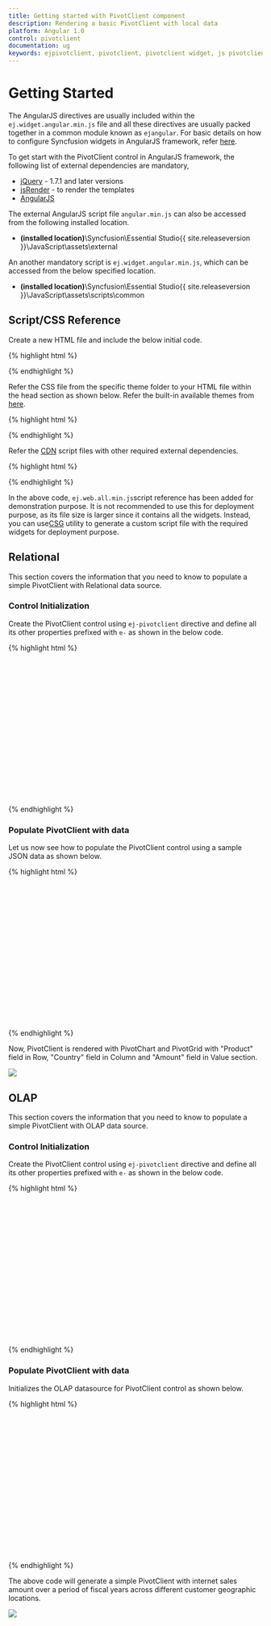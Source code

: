 ```yaml
---
title: Getting started with PivotClient component	
description: Rendering a basic PivotClient with local data
platform: Angular 1.0
control: pivotclient
documentation: ug
keywords: ejpivotclient, pivotclient, pivotclient widget, js pivotclient 
---
```


# Getting Started

The AngularJS directives are usually included within the `ej.widget.angular.min.js` file and all these directives are usually packed together in a common module known as `ejangular`. For basic details on how to configure Syncfusion widgets in AngularJS framework, refer [here](https://help.syncfusion.com/js/angularjs).

To get start with the PivotClient control in AngularJS framework, the following list of external dependencies are mandatory, 

* [jQuery](http://jquery.com) - 1.7.1 and later versions
* [jsRender](https://github.com/borismoore/jsrender) - to render the templates
* [AngularJS](https://angularjs.org/)

The external AngularJS script file `angular.min.js` can also be accessed from the following installed location. 

* **(installed location)**\Syncfusion\Essential Studio\{{ site.releaseversion }}\JavaScript\assets\external

An another mandatory script is `ej.widget.angular.min.js`, which can be accessed from the below specified location.

* **(installed location)**\Syncfusion\Essential Studio\{{ site.releaseversion }}\JavaScript\assets\scripts\common

## Script/CSS Reference

Create a new HTML file and include the below initial code.

{% highlight html %}

<!DOCTYPE html>
<html lang="en" xmlns="http://www.w3.org/1999/xhtml">
    <head>
        <meta charset="utf-8" />
        <title> </title>
    </head>
    <body>
    </body>
</html>

{% endhighlight %}

Refer the CSS file from the specific theme folder to your HTML file within the head section as shown below. Refer the built-in available themes from [here](https://help.syncfusion.com/js/theming-in-essential-javascript-components).

{% highlight html %}

<head>
    <meta charset="utf-8" />
    <title>Getting Started - PivotClient</title>
    <link href="http://cdn.syncfusion.com/{{ site.releaseversion }}/js/web/flat-azure/ej.web.all.min.css" rel="stylesheet" />
</head>

{% endhighlight %}

Refer the [CDN](https://help.syncfusion.com/js/cdn) script files with other required external dependencies.

{% highlight html %}

<head>
    <meta charset="utf-8" />
    <title>Getting Started - PivotClientt</title>
    <link href="http://cdn.syncfusion.com/{{ site.releaseversion }}/js/web/flat-azure/ej.web.all.min.css" rel="stylesheet" />
    <script src="http://cdn.syncfusion.com/js/assets/external/jquery-3.0.0.min.js"></script>
    <script src="http://cdn.syncfusion.com/js/assets/external/jsrender.min.js"></script>
    <script src="http://cdn.syncfusion.com/js/assets/external/angular.min.js"></script>
    <script src="http://cdn.syncfusion.com/{{ site.releaseversion }}/js/web/ej.web.all.min.js"></script>
    <script src="http://cdn.syncfusion.com/{{ site.releaseversion }}/js/common/ej.widget.angular.min.js"></script>
</head>

{% endhighlight %}

In the above code, `ej.web.all.min.js`script reference has been added for demonstration purpose. It is not recommended to use this for deployment purpose, as its file size is larger since it contains all the widgets. Instead, you can use[CSG](http://csg.syncfusion.com/# "") utility to generate a custom script file with the required widgets for deployment purpose.

## Relational

This section covers the information that you need to know to populate a simple PivotClient with Relational data source.

### Control Initialization

Create the PivotClient control using `ej-pivotclient` directive and define all its other properties prefixed with `e-` as shown in the below code.

{% highlight html %}

<html xmlns="http://www.w3.org/1999/xhtml" ng-app="PivotClientApp">

<body>
    <div ng-controller="PivotClientCtrl">
        <div id="PivotClient1" ej-pivotclient e-datasource="dataSource" e-customobject="customObject"
            e-rendersuccess='setChartProperties' e-beforeexport="Export" e-savereport="saveReportSettings" e-loadreport="saveReportSettings" e-fetchReport="saveReportSettings" e-title="Relational Browser" style="min-height: 275px;
            min-width: 525px;" />
    </div>
</body>

</html>

{% endhighlight %}

### Populate PivotClient with data

Let us now see how to populate the PivotClient control using a sample JSON data as shown below.

{% highlight html %}

<html xmlns="http://www.w3.org/1999/xhtml" ng-app="PivotClientApp">
<head> <!-- Dependency file references --> </head>
<body>
    <div ng-controller="PivotClientCtrl">
        <div id="PivotClient1" ej-pivotclient e-datasource="dataSource" e-customobject="customObject"
            e-rendersuccess='setChartProperties' e-beforeexport="Export" e-savereport="saveReportSettings" e-loadreport="saveReportSettings" e-fetchReport="saveReportSettings" e-title="Relational Browser" style="min-height: 275px;
            min-width: 525px;" />
    </div>
<script>
    angular.module('PivotClientApp', ['ejangular']).controller('PivotClientCtrl', function ($scope) {
        $scope.pivot_dataset = [
                        { Amount: 100, Country: "Canada", Date: "FY 2005", Product: "Bike", Quantity: 2, State: "Alberta" },
                        { Amount: 200, Country: "Canada", Date: "FY 2006", Product: "Van", Quantity: 3, State: "British Columbia" },
                        { Amount: 300, Country: "Canada", Date: "FY 2007", Product: "Car", Quantity: 4, State: "Brunswick" },
                        { Amount: 150, Country: "Canada", Date: "FY 2008", Product: "Bike", Quantity: 3, State: "Manitoba" },
                        { Amount: 200, Country: "Canada", Date: "FY 2006", Product: "Car", Quantity: 4, State: "Ontario" },
                        { Amount: 100, Country: "Canada", Date: "FY 2007", Product: "Van", Quantity: 1, State: "Quebec" },
                        { Amount: 200, Country: "France", Date: "FY 2005", Product: "Bike", Quantity: 2, State: "Charente-Maritime" },
                        { Amount: 250, Country: "France", Date: "FY 2006", Product: "Van", Quantity: 4, State: "Essonne" },
                        { Amount: 300, Country: "France", Date: "FY 2007", Product: "Car", Quantity: 3, State: "Garonne (Haute)" },
                        { Amount: 150, Country: "France", Date: "FY 2008", Product: "Van", Quantity: 2, State: "Gers" },
                        { Amount: 200, Country: "Germany", Date: "FY 2006", Product: "Van", Quantity: 3, State: "Bayern" },
                        { Amount: 250, Country: "Germany", Date: "FY 2007", Product: "Car", Quantity: 3, State: "Brandenburg" },
                        { Amount: 150, Country: "Germany", Date: "FY 2008", Product: "Car", Quantity: 4, State: "Hamburg" },
                        { Amount: 200, Country: "Germany", Date: "FY 2008", Product: "Bike", Quantity: 4, State: "Hessen" },
                        { Amount: 150, Country: "Germany", Date: "FY 2007", Product: "Van", Quantity: 3, State: "Nordrhein-Westfalen" },
                        { Amount: 100, Country: "Germany", Date: "FY 2005", Product: "Bike", Quantity: 2, State: "Saarland" },
                        { Amount: 150, Country: "United Kingdom", Date: "FY 2008", Product: "Bike", Quantity: 5, State: "England" },
                        { Amount: 250, Country: "United States", Date: "FY 2007", Product: "Car", Quantity: 4, State: "Alabama" },
                        { Amount: 200, Country: "United States", Date: "FY 2005", Product: "Van", Quantity: 4, State: "California" },
                        { Amount: 100, Country: "United States", Date: "FY 2006", Product: "Bike", Quantity: 2, State: "Colorado" },
                        { Amount: 150, Country: "United States", Date: "FY 2008", Product: "Car", Quantity: 3, State: "New Mexico" },
                        { Amount: 200, Country: "United States", Date: "FY 2005", Product: "Bike", Quantity: 4, State: "New York" },
                        { Amount: 250, Country: "United States", Date: "FY 2008", Product: "Car", Quantity: 3, State: "North Carolina" },
                        { Amount: 300, Country: "United States", Date: "FY 2007", Product: "Van", Quantity: 4, State: "South Carolina" }
        ];
        $scope.dataSource = {
            data: $scope.pivot_dataset,
            rows: [
                {
                    fieldName: "Product",
                    fieldCaption: "Product"
                }
            ],
            columns: [
                {
                    fieldName: "Country",
                    fieldCaption: "Country"
                }
            ],
            values: [
                {
                    fieldName: "Amount",
                    fieldCaption: "Amount"
                }
            ]
        };
 
        $scope.customObject = { Language: "en-US" };
    });
    function setChartProperties(args) {
        this.element.find(".titleText").remove();
        this.model.load = "loadTheme";
        if (args._successAction == undefined || args._successAction == "Filter") {
            this._pivotChart.model.legend.rowCount = 2;
            this._pivotChart.model.primaryXAxis = { title: { text: "Fiscal Year" }, labelRotation: 270 };
            this._pivotChart.model.primaryYAxis = { title: { text: "Internet Sales Amount" } };
        }
    }
    function Export(args) {
        args.url = window.baseurl + "api/JSPivotClientExport/ExportPivotClient";
    }
    function saveReportSettings(args) {
        if (args.fetchReportSetting)
            args.fetchReportSetting.url = window.baseurl + "api/OlapClient/FetchReportListFromDB";
        else if (args.loadReportSetting)
            args.loadReportSetting.url = window.baseurl + "api/OlapClient/LoadReportFromDB";
        else
            args.saveReportSetting.url = window.baseurl + "api/OlapClient/SaveReportToDB";
        return args;
    }
</script>
</body>

</html>

{% endhighlight %}

Now, PivotClient is rendered with PivotChart and PivotGrid with "Product" field in Row, "Country" field in Column and "Amount" field in Value section.

![](getting-started_images/purejs.png)

## OLAP

This section covers the information that you need to know to populate a simple PivotClient with OLAP data source.

### Control Initialization

Create the PivotClient control using `ej-pivotclient` directive and define all its other properties prefixed with `e-` as shown in the below code.

{% highlight html %}

<html xmlns="http://www.w3.org/1999/xhtml" ng-app="PivotClientApp">

<body>
    <div ng-controller="PivotClientCtrl">
        <div id="PivotClient1" ej-pivotclient e-datasource="dataSource" e-customobject="customObject"
            e-rendersuccess='setChartProperties' e-title="OLAP Browser" e-savereport="saveReportSettings" e-loadreport="saveReportSettings" e-fetchReport="saveReportSettings" e-beforeexport="Export" style="min-height: 275px;
            min-width: 525px;" />
    </div>
</body>

</html>

{% endhighlight %}

### Populate PivotClient with data

Initializes the OLAP datasource for PivotClient control as shown below.

{% highlight html %}

<html xmlns="http://www.w3.org/1999/xhtml" ng-app="PivotClientApp">
<head> <!-- Dependency file references --> </head>
<body>
    <div ng-controller="PivotClientCtrl">
        <div id="PivotClient1" ej-pivotclient e-datasource="dataSource" e-customobject="customObject"
            e-rendersuccess='setChartProperties' e-title="OLAP Browser" e-savereport="saveReportSettings" e-loadreport="saveReportSettings" e-fetchReport="saveReportSettings" e-beforeexport="Export" style="min-height: 275px;
            min-width: 525px;" />
    </div>
<script>
    angular.module('PivotClientApp', ['ejangular']).controller('PivotClientPivotCtrl', function ($scope) {
        $scope.datasource = {
            data: "http://bi.syncfusion.com/olap/msmdpump.dll;Locale identifier=1033;", //data
            catalog: "Adventure Works DW 2008 SE",
            cube: "Adventure Works",
            rows: [
                {
                    fieldName: "[Customer].[Customer Geography]"
                }
            ],
            columns: [
                {
                    fieldName: "[Date].[Fiscal]"
                }
            ],
            values: [
                {
                    measures: [
                        {
                            fieldName: "[Measures].[Customer Count]",
                        }                    
                    ],
                    axis: "columns"
                }
            ]
        };
        $scope.customObject = { Language: "en-US" };
        $scope.dataSource = $scope.datasource;
    });
    function setChartProperties(args) {
        this.element.find(".titleText").remove();
        this.model.load = "loadTheme";
        if (args._successAction == undefined || args._successAction == "Filter") {
            this._pivotChart.model.legend.rowCount = 2;
            this._pivotChart.model.primaryXAxis = { title: { text: "Fiscal Year" }, labelRotation: 270 };
            this._pivotChart.model.primaryYAxis = { title: { text: "Customer Count" } };
        }
    }
    function Export(args) {
        args.url = window.baseurl + "api/JSPivotClientExport/ExportPivotClient";
    }
    function saveReportSettings(args) {
        if (args.fetchReportSetting)
            args.fetchReportSetting.url = window.baseurl + "api/OlapClient/FetchReportListFromDB";
        else if (args.loadReportSetting)
            args.loadReportSetting.url = window.baseurl + "api/OlapClient/LoadReportFromDB";
        else
            args.saveReportSetting.url = window.baseurl + "api/OlapClient/SaveReportToDB";
        return args;
    }
</script>
</body>

</html>

{% endhighlight %}

The above code will generate a simple PivotClient with internet sales amount over a period of fiscal years across different customer geographic locations.

![](getting-started_images/Olap.png)